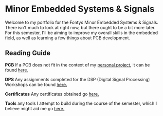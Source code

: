 # Minor Embedded Systems & Signals

Welcome to my portfolio for the Fontys Minor Embedded Systems & Signals. There isn't much to look at right now, but there ought to be a bit more later.
For this semester, I'll be aiming to improve my overall skills in the embedded field, as well as learning a few things about PCB development.

## Reading Guide

**PCB** If a PCB does not fit in the context of my [personal project](Personal%20Plan.md), it can be found [here.](PCB/)

**DPS** Any assignments completed for the DSP (Digital Signal Processing) Workshops can be found [here.](DSP/)

**Certificates** Any certificates obtained go [here.](Certificates/)

**Tools** any tools I attempt to build during the course of the semester, which I believe might aid me go [here.](Tools/)
